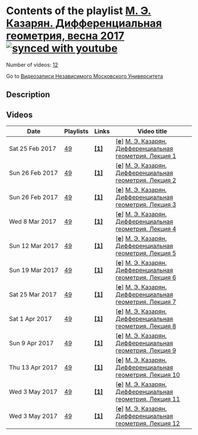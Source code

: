 # Contents of the playlist [М. Э. Казарян. Дифференциальная геометрия, весна 2017](https://www.youtube.com/playlist?list=PLp9ABVh6_x4EjenY_ZjMV-WHw1v8RToXQ)[![synced with youtube](https://img.shields.io/github/last-commit/mathphysschool/mathphysschool.github.io/autoupdate1?label=synced%20with%20youtube)](#)

Number of videos: [12](#videos)

Go to [Видеозаписи Независимого Московского Университета](../README.md)

## Description



## Videos

|Date|Playlists|Links|Video title|
|---|---|---|---|
| Sat&nbsp;25&nbsp;Feb&nbsp;2017 | [49](../playlists/49 "М. Э. Казарян. Дифференциальная геометрия, весна 2017") | [**[1]**](http://ium.mccme.ru/s17/s17-diffgeom.html) | [[**e**](https://studio.youtube.com/video/DDLNG5oAqOM/edit "Edit")] [М. Э. Казарян. Дифференциальная геометрия. Лекция 1](https://www.youtube.com/watch?v=DDLNG5oAqOM&list=PLp9ABVh6_x4EjenY_ZjMV-WHw1v8RToXQ "Курс НМУ для 2-го курса.&#013;7 февраля 2017 г. 17:30, НМУ 303 (Москва, Большой Власьевский пер., 11)&#013;http://ium.mccme.ru/s17/s17-diffgeom.html") |
| Sun&nbsp;26&nbsp;Feb&nbsp;2017 | [49](../playlists/49 "М. Э. Казарян. Дифференциальная геометрия, весна 2017") | [**[1]**](http://ium.mccme.ru/s17/s17-diffgeom.html) | [[**e**](https://studio.youtube.com/video/R1Zg-qOz2n0/edit "Edit")] [М. Э. Казарян. Дифференциальная геометрия. Лекция 2](https://www.youtube.com/watch?v=R1Zg-qOz2n0&list=PLp9ABVh6_x4EjenY_ZjMV-WHw1v8RToXQ "Курс НМУ для 2-го курса.&#013;14 февраля 2017 г. 17:30, НМУ 303 (Москва, Большой Власьевский пер., 11)&#013;http://ium.mccme.ru/s17/s17-diffgeom.html") |
| Sun&nbsp;26&nbsp;Feb&nbsp;2017 | [49](../playlists/49 "М. Э. Казарян. Дифференциальная геометрия, весна 2017") | [**[1]**](http://ium.mccme.ru/s17/s17-diffgeom.html) | [[**e**](https://studio.youtube.com/video/Keku7wtajdQ/edit "Edit")] [М. Э. Казарян. Дифференциальная геометрия. Лекция 3](https://www.youtube.com/watch?v=Keku7wtajdQ&list=PLp9ABVh6_x4EjenY_ZjMV-WHw1v8RToXQ "Курс НМУ для 2-го курса.&#013;21 февраля 2017 г. 17:30, НМУ 303 (Москва, Большой Власьевский пер., 11)&#013;http://ium.mccme.ru/s17/s17-diffgeom.html") |
| Wed&nbsp;8&nbsp;Mar&nbsp;2017 | [49](../playlists/49 "М. Э. Казарян. Дифференциальная геометрия, весна 2017") | [**[1]**](http://ium.mccme.ru/s17/s17-diffgeom.html) | [[**e**](https://studio.youtube.com/video/ClPOXtwLOnc/edit "Edit")] [М. Э. Казарян. Дифференциальная геометрия. Лекция 4](https://www.youtube.com/watch?v=ClPOXtwLOnc&list=PLp9ABVh6_x4EjenY_ZjMV-WHw1v8RToXQ "Курс НМУ для 2-го курса.&#013;28 февраля 2017 г. 17:30, НМУ 303 (Москва, Большой Власьевский пер., 11)&#013;http://ium.mccme.ru/s17/s17-diffgeom.html") |
| Sun&nbsp;12&nbsp;Mar&nbsp;2017 | [49](../playlists/49 "М. Э. Казарян. Дифференциальная геометрия, весна 2017") | [**[1]**](http://ium.mccme.ru/s17/s17-diffgeom.html) | [[**e**](https://studio.youtube.com/video/HggMRle9JQQ/edit "Edit")] [М. Э. Казарян. Дифференциальная геометрия. Лекция 5](https://www.youtube.com/watch?v=HggMRle9JQQ&list=PLp9ABVh6_x4EjenY_ZjMV-WHw1v8RToXQ "Курс НМУ для 2-го курса.&#013;7 марта 2017 г. 17:30, НМУ 303 (Москва, Большой Власьевский пер., 11)&#013;http://ium.mccme.ru/s17/s17-diffgeom.html") |
| Sun&nbsp;19&nbsp;Mar&nbsp;2017 | [49](../playlists/49 "М. Э. Казарян. Дифференциальная геометрия, весна 2017") | [**[1]**](http://ium.mccme.ru/s17/s17-diffgeom.html) | [[**e**](https://studio.youtube.com/video/L0CuP26Pfn8/edit "Edit")] [М. Э. Казарян. Дифференциальная геометрия. Лекция 6](https://www.youtube.com/watch?v=L0CuP26Pfn8&list=PLp9ABVh6_x4EjenY_ZjMV-WHw1v8RToXQ "Курс НМУ для 2-го курса.&#013;14 марта 2017 г. 17:30, НМУ 303 (Москва, Большой Власьевский пер., 11)&#013;http://ium.mccme.ru/s17/s17-diffgeom.html") |
| Sat&nbsp;25&nbsp;Mar&nbsp;2017 | [49](../playlists/49 "М. Э. Казарян. Дифференциальная геометрия, весна 2017") | [**[1]**](http://ium.mccme.ru/s17/s17-diffgeom.html) | [[**e**](https://studio.youtube.com/video/gcfaCaa9aU8/edit "Edit")] [М. Э. Казарян. Дифференциальная геометрия. Лекция 7](https://www.youtube.com/watch?v=gcfaCaa9aU8&list=PLp9ABVh6_x4EjenY_ZjMV-WHw1v8RToXQ "Курс НМУ для 2-го курса.&#013;21 марта 2017 г. 17:30, НМУ 303 (Москва, Большой Власьевский пер., 11)&#013;http://ium.mccme.ru/s17/s17-diffgeom.html") |
| Sat&nbsp;1&nbsp;Apr&nbsp;2017 | [49](../playlists/49 "М. Э. Казарян. Дифференциальная геометрия, весна 2017") | [**[1]**](http://ium.mccme.ru/s17/s17-diffgeom.html) | [[**e**](https://studio.youtube.com/video/AobaxENd-IE/edit "Edit")] [М. Э. Казарян. Дифференциальная геометрия. Лекция 8](https://www.youtube.com/watch?v=AobaxENd-IE&list=PLp9ABVh6_x4EjenY_ZjMV-WHw1v8RToXQ "Курс НМУ для 2-го курса.&#013;4 апреля 2017 г. 17:30, НМУ 303 (Москва, Большой Власьевский пер., 11)&#013;http://ium.mccme.ru/s17/s17-diffgeom.html") |
| Sun&nbsp;9&nbsp;Apr&nbsp;2017 | [49](../playlists/49 "М. Э. Казарян. Дифференциальная геометрия, весна 2017") | [**[1]**](http://ium.mccme.ru/s17/s17-diffgeom.html) | [[**e**](https://studio.youtube.com/video/zivIuxoeYFc/edit "Edit")] [М. Э. Казарян. Дифференциальная геометрия. Лекция 9](https://www.youtube.com/watch?v=zivIuxoeYFc&list=PLp9ABVh6_x4EjenY_ZjMV-WHw1v8RToXQ "Курс НМУ для 2-го курса.&#013;4 апреля 2017 г. 17:30, НМУ 303 (Москва, Большой Власьевский пер., 11)&#013;http://ium.mccme.ru/s17/s17-diffgeom.html") |
| Thu&nbsp;13&nbsp;Apr&nbsp;2017 | [49](../playlists/49 "М. Э. Казарян. Дифференциальная геометрия, весна 2017") | [**[1]**](http://ium.mccme.ru/s17/s17-diffgeom.html) | [[**e**](https://studio.youtube.com/video/bHQhNMI9B14/edit "Edit")] [М. Э. Казарян. Дифференциальная геометрия. Лекция 10](https://www.youtube.com/watch?v=bHQhNMI9B14&list=PLp9ABVh6_x4EjenY_ZjMV-WHw1v8RToXQ "Курс НМУ для 2-го курса.&#013;11 апреля 2017 г. 17:30, НМУ 303 (Москва, Большой Власьевский пер., 11)&#013;http://ium.mccme.ru/s17/s17-diffgeom.html") |
| Wed&nbsp;3&nbsp;May&nbsp;2017 | [49](../playlists/49 "М. Э. Казарян. Дифференциальная геометрия, весна 2017") | [**[1]**](http://ium.mccme.ru/s17/s17-diffgeom.html) | [[**e**](https://studio.youtube.com/video/ZhlTwtK4u6g/edit "Edit")] [М. Э. Казарян. Дифференциальная геометрия. Лекция 11](https://www.youtube.com/watch?v=ZhlTwtK4u6g&list=PLp9ABVh6_x4EjenY_ZjMV-WHw1v8RToXQ "Курс НМУ для 2-го курса. Совместно с Бычковым Б. С.&#013;18 апреля 2017 г. 17:30, НМУ 304 (Москва, Большой Власьевский пер., 11)&#013;http://ium.mccme.ru/s17/s17-diffgeom.html") |
| Wed&nbsp;3&nbsp;May&nbsp;2017 | [49](../playlists/49 "М. Э. Казарян. Дифференциальная геометрия, весна 2017") | [**[1]**](http://ium.mccme.ru/s17/s17-diffgeom.html) | [[**e**](https://studio.youtube.com/video/k2pQuDw-VrQ/edit "Edit")] [М. Э. Казарян. Дифференциальная геометрия. Лекция 12](https://www.youtube.com/watch?v=k2pQuDw-VrQ&list=PLp9ABVh6_x4EjenY_ZjMV-WHw1v8RToXQ "Курс НМУ для 2-го курса. &#013;25 апреля 2017 г. 17:30, НМУ 304 (Москва, Большой Власьевский пер., 11)&#013;http://ium.mccme.ru/s17/s17-diffgeom.html") |
